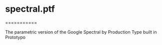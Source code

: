 # spectral.ptf
===========

The parametric version of the Google Spectral by Production Type built in Prototypo
